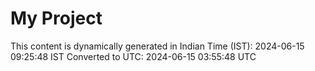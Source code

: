 # My Project

This content is dynamically generated in Indian Time (IST): 2024-06-15 09:25:48 IST
Converted to UTC: 2024-06-15 03:55:48 UTC
